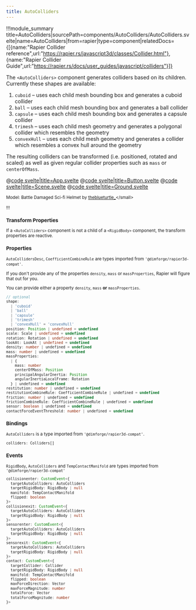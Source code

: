 ```yaml
---
title: AutoColliders
---
```


<script lang="ts">
import Example from '$examples/rapier/auto-colliders/App.svelte'
</script>

!!!module_summary title=AutoColliders|sourcePath=components/AutoColliders/AutoColliders.svelte|name=AutoColliders|from=rapier|type=component|relatedDocs={[{name:"Rapier Collider reference",url:"https://rapier.rs/javascript3d/classes/Collider.html"}, {name:"Rapier Collider Guide",url:"https://rapier.rs/docs/user_guides/javascript/colliders"}]}

The `<AutoColliders>` component generates colliders based on its children. Currently these shapes are available:

1. `cuboid` – uses each child mesh bounding box and generates a cuboid collider
2. `ball` – uses each child mesh bounding box and generates a ball collider
3. `capsule` – uses each child mesh bounding box and generates a capsule collider
4. `trimesh` – uses each child mesh geometry and generates a polygonal collider which resembles the geometry
5. `convexHull` – uses each child mesh geometry and generates a collider which resembles a convex hull around the geometry

The resulting colliders can be transformed (i.e. positioned, rotated and scaled) as well as given regular collider properties such as `mass` or `centerOfMass`.

<ExampleWrapper playgroundHref="/rapier/auto-colliders">
<Example />

<div slot="code">

@[code svelte|title=App.svelte](../../examples/rapier/auto-colliders/App.svelte)
@[code svelte|title=Button.svelte](../../examples/rapier/auto-colliders/Button.svelte)
@[code svelte|title=Scene.svelte](../../examples/rapier/auto-colliders/Scene.svelte)
@[code svelte|title=Ground.svelte](../../examples/rapier/auto-colliders/Ground.svelte)

</div>
</ExampleWrapper>

<small>Model: Battle Damaged Sci-fi Helmet by [theblueturtle\_](https://sketchfab.com/theblueturtle_)</small>

!!!

### Transform Properties

If a `<AutoColliders>` component is not a child of a `<RigidBody>` component, the transform properties are reactive.

### Properties

`AutoCollidersDesc`, `CoefficientCombineRule` are types imported from `'@dimforge/rapier3d-compat'`.

If you don't provide any of the properties `density`, `mass` or `massProperties`, Rapier will figure that out for you.

You can provide either a property `density`, `mass` **or** `massProperties`.

```ts
// optional
shape:
  | 'cuboid'
  | 'ball'
  | 'capsule'
  | 'trimesh'
  | 'convexHull' = 'convexHull'
position: Position | undefined = undefined
scale: Scale | undefined = undefined
rotation: Rotation | undefined = undefined
lookAt: LookAt | undefined = undefined
density: number | undefined = undefined
mass: number | undefined = undefined
massProperties:
  | {
    mass: number
    centerOfMass: Position
    principalAngularInertia: Position
    angularInertiaLocalFrame: Rotation
  } | undefined = undefined
restitution: number | undefined = undefined
restitutionCombineRule: CoefficientCombineRule | undefined = undefined
friction: number | undefined = undefined
frictionCombineRule: CoefficientCombineRule | undefined = undefined
sensor: boolean | undefined = undefined
contactForceEventThreshold: number | undefined = undefined
```

### Bindings

`AutoColliders` is a type imported from `'@dimforge/rapier3d-compat'`.

```ts
colliders: Colliders[]
```

### Events

`RigidBody`, `AutoColliders` and `TempContactManifold` are types imported from `'@dimforge/rapier3d-compat'`

```ts
collisionenter: CustomEvent<{
  targetAutoColliders: AutoColliders
  targetRigidBody: RigidBody | null
  manifold: TempContactManifold
  flipped: boolean
}>
collisionexit: CustomEvent<{
  targetAutoColliders: AutoColliders
  targetRigidBody: RigidBody | null
}>
sensorenter: CustomEvent<{
  targetAutoColliders: AutoColliders
  targetRigidBody: RigidBody | null
}>
sensorexit: CustomEvent<{
  targetAutoColliders: AutoColliders
  targetRigidBody: RigidBody | null
}>
contact: CustomEvent<{
  targetCollider: Collider
  targetRigidBody: RigidBody | null
  manifold: TempContactManifold
  flipped: boolean
  maxForceDirection: Vector
  maxForceMagnitude: number
  totalForce: Vector
  totalForceMagnitude: number
}>
```
